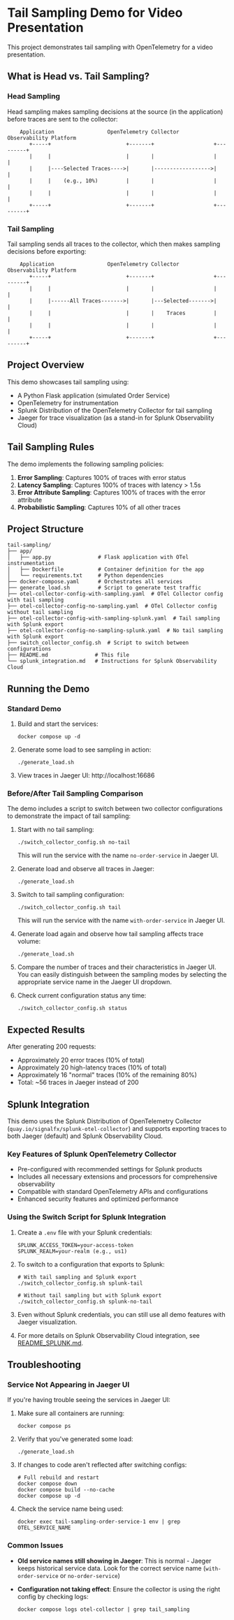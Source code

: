 # Tail Sampling Demo for Video Presentation

This project demonstrates tail sampling with OpenTelemetry for a video presentation.

## What is Head vs. Tail Sampling?

### Head Sampling

Head sampling makes sampling decisions at the source (in the application) before traces are sent to the collector:

```
    Application                 OpenTelemetry Collector       Observability Platform
       +-----+                        +-------+                   +---------+
       |     |                        |       |                   |         |
       |     |----Selected Traces---->|       |------------------>|         |
       |     |    (e.g., 10%)         |       |                   |         |
       |     |                        |       |                   |         |
       +-----+                        +-------+                   +---------+
```

### Tail Sampling

Tail sampling sends all traces to the collector, which then makes sampling decisions before exporting:

```
    Application                 OpenTelemetry Collector       Observability Platform
       +-----+                        +-------+                   +---------+
       |     |                        |       |                   |         |
       |     |------All Traces------->|       |---Selected------->|         |
       |     |                        |       |    Traces         |         |
       |     |                        |       |                   |         |
       +-----+                        +-------+                   +---------+
```

## Project Overview

This demo showcases tail sampling using:

- A Python Flask application (simulated Order Service)
- OpenTelemetry for instrumentation
- Splunk Distribution of the OpenTelemetry Collector for tail sampling
- Jaeger for trace visualization (as a stand-in for Splunk Observability Cloud)

## Tail Sampling Rules

The demo implements the following sampling policies:

1. **Error Sampling**: Captures 100% of traces with error status
2. **Latency Sampling**: Captures 100% of traces with latency > 1.5s
3. **Error Attribute Sampling**: Captures 100% of traces with the error attribute
4. **Probabilistic Sampling**: Captures 10% of all other traces

## Project Structure

```
tail-sampling/
├── app/
│   ├── app.py               # Flask application with OTel instrumentation
│   ├── Dockerfile           # Container definition for the app
│   └── requirements.txt     # Python dependencies
├── docker-compose.yaml      # Orchestrates all services
├── generate_load.sh         # Script to generate test traffic
├── otel-collector-config-with-sampling.yaml  # OTel Collector config with tail sampling
├── otel-collector-config-no-sampling.yaml  # OTel Collector config without tail sampling
├── otel-collector-config-with-sampling-splunk.yaml  # Tail sampling with Splunk export
├── otel-collector-config-no-sampling-splunk.yaml  # No tail sampling with Splunk export
├── switch_collector_config.sh  # Script to switch between configurations
├── README.md               # This file
└── splunk_integration.md   # Instructions for Splunk Observability Cloud
```

## Running the Demo

### Standard Demo

1. Build and start the services:
   ```
   docker compose up -d
   ```

2. Generate some load to see sampling in action:
   ```
   ./generate_load.sh
   ```

3. View traces in Jaeger UI: http://localhost:16686

### Before/After Tail Sampling Comparison

The demo includes a script to switch between two collector configurations to demonstrate the impact of tail sampling:

1. Start with no tail sampling:
   ```
   ./switch_collector_config.sh no-tail
   ```
   This will run the service with the name `no-order-service` in Jaeger UI.

2. Generate load and observe all traces in Jaeger:
   ```
   ./generate_load.sh
   ```

3. Switch to tail sampling configuration:
   ```
   ./switch_collector_config.sh tail
   ```
   This will run the service with the name `with-order-service` in Jaeger UI.

4. Generate load again and observe how tail sampling affects trace volume:
   ```
   ./generate_load.sh
   ```

5. Compare the number of traces and their characteristics in Jaeger UI. You can easily distinguish between the sampling modes by selecting the appropriate service name in the Jaeger UI dropdown.

6. Check current configuration status any time:
   ```
   ./switch_collector_config.sh status
   ```

## Expected Results

After generating 200 requests:
- Approximately 20 error traces (10% of total)
- Approximately 20 high-latency traces (10% of total)
- Approximately 16 "normal" traces (10% of the remaining 80%)
- Total: ~56 traces in Jaeger instead of 200

## Splunk Integration

This demo uses the Splunk Distribution of OpenTelemetry Collector (`quay.io/signalfx/splunk-otel-collector`) and supports exporting traces to both Jaeger (default) and Splunk Observability Cloud.

### Key Features of Splunk OpenTelemetry Collector

- Pre-configured with recommended settings for Splunk products
- Includes all necessary extensions and processors for comprehensive observability
- Compatible with standard OpenTelemetry APIs and configurations
- Enhanced security features and optimized performance

### Using the Switch Script for Splunk Integration

1. Create a `.env` file with your Splunk credentials:
   ```
   SPLUNK_ACCESS_TOKEN=your-access-token
   SPLUNK_REALM=your-realm (e.g., us1)
   ```

2. To switch to a configuration that exports to Splunk:
   ```
   # With tail sampling and Splunk export
   ./switch_collector_config.sh splunk-tail
   
   # Without tail sampling but with Splunk export
   ./switch_collector_config.sh splunk-no-tail
   ```

3. Even without Splunk credentials, you can still use all demo features with Jaeger visualization.

4. For more details on Splunk Observability Cloud integration, see [README_SPLUNK.md](README_SPLUNK.md).

## Troubleshooting

### Service Not Appearing in Jaeger UI

If you're having trouble seeing the services in Jaeger UI:

1. Make sure all containers are running:
   ```
   docker compose ps
   ```

2. Verify that you've generated some load:
   ```
   ./generate_load.sh
   ```

3. If changes to code aren't reflected after switching configs:
   ```
   # Full rebuild and restart
   docker compose down
   docker compose build --no-cache
   docker compose up -d
   ```

4. Check the service name being used:
   ```
   docker exec tail-sampling-order-service-1 env | grep OTEL_SERVICE_NAME
   ```

### Common Issues

- **Old service names still showing in Jaeger**: This is normal - Jaeger keeps historical service data. Look for the correct service name (`with-order-service` or `no-order-service`)

- **Configuration not taking effect**: Ensure the collector is using the right config by checking logs:
  ```
  docker compose logs otel-collector | grep tail_sampling
  ```

